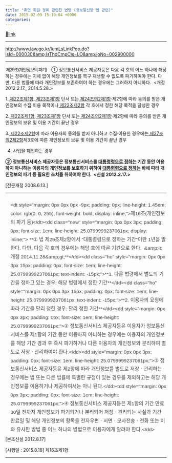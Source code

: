 ```yaml
---
title: "휴면 회원 정리 관련한 법령 (정보통신망 법 관련)"
date: 2015-02-09 15:10:04 +0900
categories: 
---
```

[🔗link](http://www.mins01.com/mh/tech/read/927)
***


http://www.law.go.kr/lumLsLinkPop.do?lsId=000030&amp;lsThdCmpCls=LO&amp;joNo=002900000  
  


- - - - - -

<label for="Y002900" style="letter-spacing: -0.1em; padding: 0px 10px 0px 2px;">제29조(개인정보의 파기)</label> ① 정보통신서비스 제공자등은 다음 각 호의 어느 하나에 해당하는 경우에는 지체 없이 해당 개인정보를 복구·재생할 수 없도록 파기하여야 한다. 다만, 다른 법률에 따라 개인정보를 보존하여야 하는 경우에는 그러하지 아니하다.  &lt;개정 2012.2.17., 2014.5.28.&gt;



1.[ 제22조제1항](http://www.law.go.kr/lsSc.do?menuId=0&subMenu=1&p=&query=%EA%B0%9C%EC%9D%B8%EC%A0%95%EB%B3%B4#AJAX "팝업으로 이동"),[ 제23조제1항](http://www.law.go.kr/lsSc.do?menuId=0&subMenu=1&p=&query=%EA%B0%9C%EC%9D%B8%EC%A0%95%EB%B3%B4#AJAX "팝업으로 이동") 단서 또는[ 제24조의2제1항](http://www.law.go.kr/lsSc.do?menuId=0&subMenu=1&p=&query=%EA%B0%9C%EC%9D%B8%EC%A0%95%EB%B3%B4#AJAX "팝업으로 이동")·제2항에 따라 동의를 받은 개인정보의 수집·이용 목적이나[ 제22조제2항](http://www.law.go.kr/lsSc.do?menuId=0&subMenu=1&p=&query=%EA%B0%9C%EC%9D%B8%EC%A0%95%EB%B3%B4#AJAX "팝업으로 이동") 각 호에서 정한 해당 목적을 달성한 경우



2.[ 제22조제1항](http://www.law.go.kr/lsSc.do?menuId=0&subMenu=1&p=&query=%EA%B0%9C%EC%9D%B8%EC%A0%95%EB%B3%B4#AJAX "팝업으로 이동"),[ 제23조제1항](http://www.law.go.kr/lsSc.do?menuId=0&subMenu=1&p=&query=%EA%B0%9C%EC%9D%B8%EC%A0%95%EB%B3%B4#AJAX "팝업으로 이동") 단서 또는[ 제24조의2제1항](http://www.law.go.kr/lsSc.do?menuId=0&subMenu=1&p=&query=%EA%B0%9C%EC%9D%B8%EC%A0%95%EB%B3%B4#AJAX "팝업으로 이동")·제2항에 따라 동의를 받은 개인정보의 보유 및 이용 기간이 끝난 경우



3.[ 제22조제2항](http://www.law.go.kr/lsSc.do?menuId=0&subMenu=1&p=&query=%EA%B0%9C%EC%9D%B8%EC%A0%95%EB%B3%B4#AJAX "팝업으로 이동")에 따라 이용자의 동의를 받지 아니하고 수집·이용한 경우에는[ 제27조의2제2항](http://www.law.go.kr/lsSc.do?menuId=0&subMenu=1&p=&query=%EA%B0%9C%EC%9D%B8%EC%A0%95%EB%B3%B4#AJAX "팝업으로 이동")제3호에 따른 개인정보의 보유 및 이용 기간이 끝난 경우



4. 사업을 폐업하는 경우



**② 정보통신서비스 제공자등은 정보통신서비스를 [대통령령으로 정하는](http://www.law.go.kr/lsSc.do?menuId=0&subMenu=1&p=&query=%EA%B0%9C%EC%9D%B8%EC%A0%95%EB%B3%B4#AJAX "팝업으로 이동") 기간 동안 이용하지 아니하는 이용자의 개인정보를 보호하기 위하여 [대통령령으로 정하는](http://www.law.go.kr/lsSc.do?menuId=0&subMenu=1&p=&query=%EA%B0%9C%EC%9D%B8%EC%A0%95%EB%B3%B4#AJAX "팝업으로 이동") 바에 따라 개인정보의 파기 등 필요한 조치를 취하여야 한다.  &lt;신설 2012.2.17.&gt;**

[전문개정 2008.6.13.]



  


- - - - - -

<dl class="law" style="margin: 0px 0px 5px 1px; padding: 10px 0px 0px 15px; list-style: none; overflow: hidden; font-size: 1.1em; line-height: 1.75em; color: rgb(68, 68, 68); font-family: Gulim, doutm, tahoma, sans-serif;">&lt;dt style="margin: 0px 0px 0px -9px; padding: 0px; line-height: 1.45em; color: rgb(0, 0, 255); font-weight: bold; display: inline;"&gt;제16조(개인정보의 파기 등)&lt;/dt&gt;&lt;dd class="new" style="margin: 0px 0px 3px; padding: 0px; font-size: 1em; line-height: 25.0799999237061px; display: inline;"&gt; **① 법 제29조제2항에서 "대통령령으로 정하는 기간"이란 1년을 말한다. 다만, 다음 각 호의 경우에는 해당 호에 따른 기간으로 한다.  &amp;amp;lt;개정 2014.11.28&amp;amp;gt;**&lt;/dd&gt;&lt;dd class="ho" style="margin: 0px 0px 3px 15px; padding: 0px; font-size: 1em; line-height: 25.0799999237061px; text-indent: -15px;"&gt;**1. 다른 법령에서 별도의 기간을 정하고 있는 경우: 해당 법령에서 정한 기간**&lt;/dd&gt;&lt;dd class="ho" style="margin: 0px 0px 3px 15px; padding: 0px; font-size: 1em; line-height: 25.0799999237061px; text-indent: -15px;"&gt;**2. 이용자의 요청에 따라 기간을 달리 정한 경우: 달리 정한 기간**&lt;/dd&gt;&lt;dd style="margin: 0px 0px 3px; padding: 0px; font-size: 1em; line-height: 25.0799999237061px;"&gt;② 정보통신서비스 제공자등은 이용자가 정보통신서비스를 제1항의 기간 동안 이용하지 아니하는 경우에는 이용자의 개인정보를 해당 기간 경과 후 즉시 파기하거나 다른 이용자의 개인정보와 분리하여 별도로 저장ㆍ관리하여야 한다.&lt;/dd&gt;&lt;dd style="margin: 0px 0px 3px; padding: 0px; font-size: 1em; line-height: 25.0799999237061px;"&gt;③ 정보통신서비스 제공자등은 제2항에 따라 개인정보를 별도로 저장ㆍ관리하는 경우에는 법 또는 다른 법률에 특별한 규정이 있는 경우를 제외하고는 해당 개인정보를 이용하거나 제공하여서는 아니 된다.&lt;/dd&gt;&lt;dd style="margin: 0px 0px 3px; padding: 0px; font-size: 1em; line-height: 25.0799999237061px;"&gt;④ 정보통신서비스 제공자등은 제1항의 기간 만료 30일 전까지 개인정보가 파기되거나 분리되어 저장ㆍ관리되는 사실과 기간 만료일 및 해당 개인정보의 항목을 전자우편ㆍ서면ㆍ모사전송ㆍ전화 또는 이와 유사한 방법 중 어느 하나의 방법으로 이용자에게 알려야 한다.&lt;/dd&gt;</dl>[본조신설 2012.8.17]



[시행일 : 2015.8.18] 제16조제1항





- - - - - -

  
  

